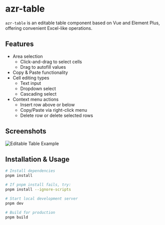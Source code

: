 # azr-table

`azr-table` is an editable table component based on Vue and Element Plus, offering convenient Excel-like operations.

## Features

* Area selection
  - Click-and-drag to select cells
  - Drag to autofill values
* Copy & Paste functionality
* Cell editing types
  - Text input
  - Dropdown select
  - Cascading select
* Context menu actions
  - Insert row above or below
  - Copy/Paste via right-click menu
  - Delete row or delete selected rows

## Screenshots

![Editable Table Example](https://github.com/user-attachments/assets/0c097997-da5e-4445-9426-a48fe798be32)

## Installation & Usage

```bash
# Install dependencies
pnpm install

# If pnpm install fails, try:
pnpm install --ignore-scripts

# Start local development server
pnpm dev

# Build for production
pnpm build
```
